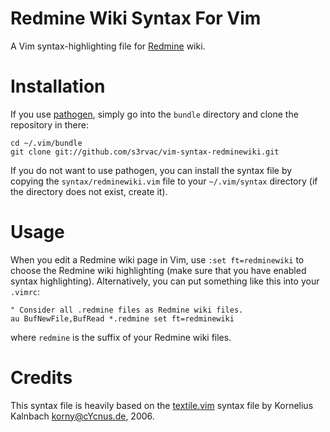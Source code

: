 Redmine Wiki Syntax For Vim
===========================

A Vim syntax-highlighting file for [Redmine](http://www.redmine.org/) wiki.

Installation
============

If you use [pathogen](https://github.com/tpope/vim-pathogen), simply go into
the `bundle` directory and clone the repository in there:
```
cd ~/.vim/bundle
git clone git://github.com/s3rvac/vim-syntax-redminewiki.git
```
If you do not want to use pathogen, you can install the syntax file by copying
the `syntax/redminewiki.vim` file to your `~/.vim/syntax` directory (if the
directory does not exist, create it).

Usage
=====

When you edit a Redmine wiki page in Vim, use `:set ft=redminewiki` to choose
the Redmine wiki highlighting (make sure that you have enabled syntax
highlighting). Alternatively, you can put something like this into your
`.vimrc`:
```
" Consider all .redmine files as Redmine wiki files.
au BufNewFile,BufRead *.redmine set ft=redminewiki
```
where `redmine` is the suffix of your Redmine wiki files.

Credits
=======

This syntax file is heavily based on the
[textile.vim](http://rubychan.de/share/textile.vim) syntax file by Kornelius
Kalnbach <korny@cYcnus.de>, 2006.
